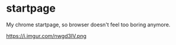 # startpage
My chrome startpage, so browser doesn't feel too boring anymore.

<img>https://i.imgur.com/nwgd3IV.png</img>

